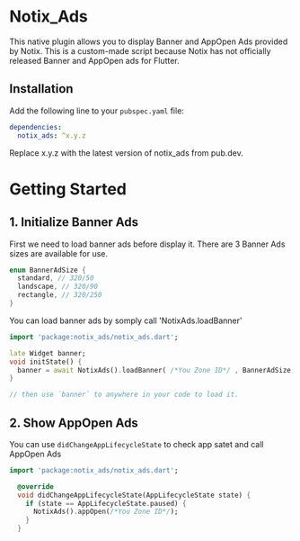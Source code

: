 # Notix_Ads

This native plugin allows you to display Banner and AppOpen Ads provided by Notix. This is a custom-made script because Notix has not officially released Banner and AppOpen ads for Flutter.

## Installation

Add the following line to your `pubspec.yaml` file:

```yaml
dependencies:
  notix_ads: ^x.y.z
```
Replace x.y.z with the latest version of notix_ads from pub.dev.

# Getting Started
## 1. Initialize Banner Ads
First we need to load banner ads before display it.
There are 3 Banner Ads sizes are available for use.

```dart
enum BannerAdSize {
  standard, // 320/50
  landscape, // 320/90
  rectangle, // 320/250
}
```

You can load banner ads by somply call 'NotixAds.loadBanner'

```dart
import 'package:notix_ads/notix_ads.dart';

late Widget banner;
void initState() {
  banner = await NotixAds().loadBanner( /*You Zone ID*/ , BannerAdSize.landscape);
}

// then use `banner` to anywhere in your code to load it.
```

## 2. Show AppOpen Ads
You can use `didChangeAppLifecycleState` to check app satet and call AppOpen Ads

```dart
import 'package:notix_ads/notix_ads.dart';

  @override
  void didChangeAppLifecycleState(AppLifecycleState state) {
    if (state == AppLifecycleState.paused) {
      NotixAds().appOpen(/*You Zone ID*/);
    }
  }

```
